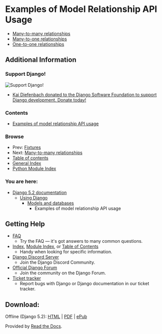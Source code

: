 # Examples of Model Relationship API Usage

- [Many-to-many relationships](https://docs.djangoproject.com/en/5.2/topics/db/examples/many_to_many/)
- [Many-to-one relationships](https://docs.djangoproject.com/en/5.2/topics/db/examples/many_to_one/)
- [One-to-one relationships](https://docs.djangoproject.com/en/5.2/topics/db/examples/one_to_one/)

## Additional Information

### Support Django!

![Support Django!](https://static.djangoproject.com/img/fundraising-heart.cd6bb84ffd33.svg)

- [Kai Diefenbach donated to the Django Software Foundation to support Django development. Donate today!](https://www.djangoproject.com/fundraising/)

### Contents

- [Examples of model relationship API usage](#)

### Browse

- Prev: [Fixtures](https://docs.djangoproject.com/en/5.2/topics/db/fixtures/)
- Next: [Many-to-many relationships](https://docs.djangoproject.com/en/5.2/topics/db/examples/many_to_many/)
- [Table of contents](https://docs.djangoproject.com/en/5.2/contents/)
- [General Index](https://docs.djangoproject.com/en/5.2/genindex/)
- [Python Module Index](https://docs.djangoproject.com/en/5.2/py-modindex/)

### You are here:

- [Django 5.2 documentation](https://docs.djangoproject.com/en/5.2/)
  - [Using Django](https://docs.djangoproject.com/en/5.2/)
    - [Models and databases](https://docs.djangoproject.com/en/5.2/topics/db/)
      - Examples of model relationship API usage

## Getting Help

- [FAQ](https://docs.djangoproject.com/en/5.2/faq/)
  - Try the FAQ — it's got answers to many common questions.
- [Index](https://docs.djangoproject.com/en/stable/genindex/), [Module Index](https://docs.djangoproject.com/en/stable/py-modindex/), or [Table of Contents](https://docs.djangoproject.com/en/stable/contents/)
  - Handy when looking for specific information.
- [Django Discord Server](https://chat.djangoproject.com)
  - Join the Django Discord Community.
- [Official Django Forum](https://forum.djangoproject.com/)
  - Join the community on the Django Forum.
- [Ticket tracker](https://code.djangoproject.com/)
  - Report bugs with Django or Django documentation in our ticket tracker.

## Download:

Offline (Django 5.2): [HTML](https://media.djangoproject.com/docs/django-docs-5.2-en.zip) | [PDF](https://media.readthedocs.org/pdf/django/5.2.x/django.pdf) | [ePub](https://media.readthedocs.org/epub/django/5.2.x/django.epub)

Provided by [Read the Docs](https://readthedocs.org/).
